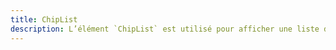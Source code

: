 ```yaml
---
title: ChipList
description: L’élément `ChipList` est utilisé pour afficher une liste de puces.
---
```


<doc-tabs>

<doc-tab-item label="Utilisation">

<doc-usage name="chip-list"></doc-usage>

</doc-tab-item>

<doc-tab-item label="API">
<doc-api name="chip-list"></doc-api>
</doc-tab-item>

</doc-tabs>

